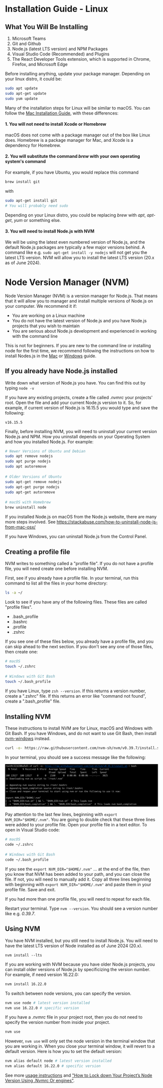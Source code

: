 # Installation Guide - Linux

## What You Will Be Installing

1. Microsoft Teams
2. Git and Github
3. Node.js (latest LTS version) and NPM Packages
4. Visual Studio Code (Recommended) and Plugins
5. The React Developer Tools extension, which is supported in Chrome, Firefox, and Microsoft Edge

Before installing anything, update your package manager. Depending on your linux distro, it could be:

```bash
sudo apt update
sudo apt-get update
sudo yum update
```

Many of the installation steps for Linux will be similar to macOS. You can follow the [Mac Installation Guide](InstallationGuideMac.md), with these differences:

#### 1. You will not need to install Xcode or Homebrew

macOS does not come with a package manager out of the box like Linux does. Homebrew is a package manager for Mac, and Xcode is a dependency for Homebrew.

#### 2. You will substitute the command _brew_ with your own operating system's command

For example, if you have Ubuntu, you would replace this command

```bash
brew install git
```

with

```bash
sudo apt-get install git
# You will probably need sudo
```

Depending on your Linux distro, you could be replacing _brew_ with _apt_, _apt-get_, _yum_ or something else.

#### 3. You will need to install Node.js with NVM

We will be using the latest even numbered version of Node.js, and the default Node.js packages are typically a few major versions behind. A command like e.g. `sudo apt-get install -y nodejs` will not get you the latest LTS version. NVM will allow you to install the latest LTS version (20.x as of June 2024).

# Node Version Manager (NVM)

Node Version Manager (NVM) is a version manager for Node.js. That means that it will allow you to manager and install multiple versions of Node.js on your computer. We recommend it if:

- You are working on a Linux machine
- You do not have the latest version of Node.js and you have Node.js projects that you wish to maintain
- You are serious about Node.js development and experienced in working with the command line

This is not for beginners. If you are new to the command line or installing node for the first time, we recommend following the instructions on how to install Nodes.js in the [Mac](InstallationGuideMac.md) or [Windows](InstallationGuideWindows.md) guide.

## If you already have Node.js installed

Write down what version of Node.js you have. You can find this out by typing `node -v`

If you have any existing projects, create a file called _.nvmrc_ your projects' root. Open the file and add your current Node.js version to it. So, for example, if current version of Node.js is 16.15.5 you would type and save the following:

```
v16.15.5
```

Finally, before installing NVM, you will need to uninstall your current version Node.js and NPM. How you uninstall depends on your Operating System and how you installed Node.js. For example:

```bash
# Newer Versions of Ubuntu and Debian
sudo apt remove nodejs
sudo apt purge nodejs
sudo apt autoremove

# Older Versions of Ubuntu
sudo apt-get remove nodejs
sudo apt-get purge nodejs
sudo apt-get autoremove

# macOS with Homebrew
brew uninstall node
```

If you installed Node.js on macOS from the Node.js website, there are many more steps involved. See https://stackabuse.com/how-to-uninstall-node-js-from-mac-osx/

If you have Windows, you can uninstall Node.js from the Control Panel.

## Creating a profile file

NVM writes to something called a "profile file". If you do not have a profile file, you will need create one before installing NVM.

First, see if you already have a profile file. In your terminal, run this command to list all the files in your home directory:

```bash
ls -a ~/
```

Look to see if you have any of the following files. These files are called "profile files".

- .bash_profile
- .bashrc
- .profile
- .zshrc

If you see one of these files below, you already have a profile file, and you can skip ahead to the next section. If you don't see any one of those files, then create one:

```bash
# macOS
touch ~/.zshrc

# Windows with Git Bash
touch ~/.bash_profile
```

If you have Linux, type `zsh --version`. If this returns a version number, create a ".zshrc" file. If this returns an error like "command not found", create a ".bash_profile" file.

## Installing NVM

These instructions to install NVM are for Linux, macOS and Windows with Git Bash. If you have Windows, and do not want to use Git Bash, then install [nvm-windows](https://github.com/coreybutler/nvm-windows) instead.

```bash
curl -o- https://raw.githubusercontent.com/nvm-sh/nvm/v0.39.7/install.sh | bash
```

In your terminal, you should see a success message like the following:

![Successful NVM installation output in your terminal](install-screens/terminal-nvm.png)

Pay attention to the last few lines, beginning with `export NVM_DIR="$HOME/.nvm"`. You are going to double check that these three lines were added to your profile file. Open your profile file in a text editor. To open in Visual Studio code:

```bash
# macOS
code ~/.zshrc

# Windows with Git Bash
code ~/.bash_profile
```

If you see the `export NVM_DIR="$HOME/.nvm"` ... at the end of the file, then you know that NVM has been added to your path, and you can close the file. If not, you will need to manually add it. Copy all three lines beginning with beginning with `export NVM_DIR="$HOME/.nvm"` and paste them in your profile file. Save and exit.

If you had more than one profile file, you will need to repeat for each file.

Restart your terminal. Type `nvm --version`. You should see a version number like e.g. _0.39.7_.

## Using NVM

You have NVM installed, but you still need to install Node.js. You will need to have the latest LTS version of Node installed as of June 2024 (20.x).

```
nvm install --lts
```

If you are working with NVM because you have older Node.js projects, you can install older versions of Node.js by specificizing the version number. For example, if need version 16.22.0:

```bash
nvm install 16.22.0
```

To switch between node versions, you can specify the version.

```bash
nvm use node # latest version installed
nvm use 16.22.0 # specific version
```

If you have a _.nvmrc_ file in your project root, then you do not need to specify the version number from inside your project.

```bash
nvm use
```

However, `nvm use` will only set the node version in the terminal window that you are working in. When you close your terminal window, it will revert to a default version. Here is how you to set the default version:

```bash
nvm alias default node # latest version installed
nvm alias default 16.22.0 # specific version
```

See more [usage instructions](https://github.com/nvm-sh/nvm#usage) and ["How to Lock down Your Project’s Node Version Using .Nvmrc Or engines"](https://medium.com/@faith__ngetich/locking-down-a-project-to-a-specific-node-version-using-nvmrc-and-or-engines-e5fd19144245).
